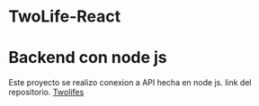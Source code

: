 # TwoLife-React

# Backend con node js 
  Este proyecto se realizo conexion a API hecha en node js.
  link del repositorio.
  [Twolifes](https://github.com/TapiaXavier/TwoLifes)
